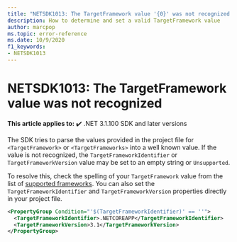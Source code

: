 ```yaml
---
title: "NETSDK1013: The TargetFramework value '{0}' was not recognized. It may be misspelled. If not, then the TargetFrameworkIdentifier and/or TargetFrameworkVersion properties must be specified explicitly."
description: How to determine and set a valid TargetFramework value
author: marcpop
ms.topic: error-reference
ms.date: 10/9/2020
f1_keywords:
- NETSDK1013
---
```

# NETSDK1013: The TargetFramework value was not recognized

**This article applies to:** ✔️ .NET 3.1.100 SDK and later versions

The SDK tries to parse the values provided in the project file for `<TargetFramework>` or `<TargetFrameworks>` into a well known value.  If the value is not recognized, the `TargetFrameworkIdentifier` or `TargetFrameworkVersion` value may be set to an empty string or `Unsupported`.

To resolve this, check the spelling of your `TargetFramework` value from the list of [supported frameworks](../../../standard/frameworks.md).
You can also set the `TargetFrameworkIdentifier` and `TargetFrameworkVersion` properties directly in your project file.

```xml
<PropertyGroup Condition="'$(TargetFrameworkIdentifier)' == ''">
  <TargetFrameworkIdentifier>.NETCOREAPP</TargetFrameworkIdentifier>
  <TargetFrameworkVersion>3.1</TargetFrameworkVersion>
</PropertyGroup>
```
